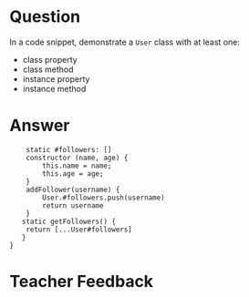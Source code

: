 # Question
In a code snippet, demonstrate a `User` class with at least one:
- class property
- class method
- instance property
- instance method

# Answer
```class User {
    static #followers: []
    constructor (name, age) {
        this.name = name;
        this.age = age;
    }
    addFollower(username) {
        User.#followers.push(username)
        return username
    }
   static getFollowers() {
    return [...User#followers]
   }
}
```

# Teacher Feedback